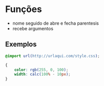# Funções
* nome seguido de abre e fecha parentesis
* recebe argumentos

## Exemplos 
```css
@import url(http://urlaqui.com/style.css);

{
    color: rgb(255, 0, 100);
    width: calc(100% - 10px);
}
```